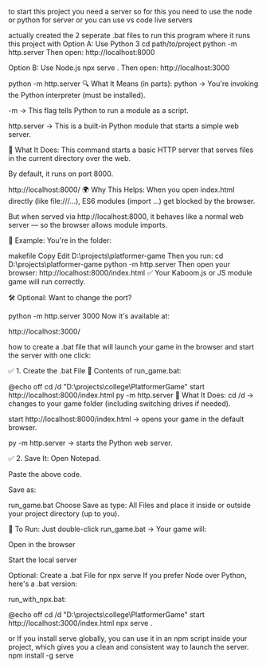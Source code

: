 to start this project you need a server so for this you need to use the node or python for server or you can use vs code live servers 

actually created the 2 seperate .bat files to run this program where it runs this project with
Option A: Use Python 3
cd path/to/project
python -m http.server
Then open: http://localhost:8000

Option B: Use Node.js
npx serve .
Then open: http://localhost:3000


python -m http.server
🔍 What It Means (in parts):
python → You're invoking the Python interpreter (must be installed).

-m → This flag tells Python to run a module as a script.

http.server → This is a built-in Python module that starts a simple web server.

🔧 What It Does:
This command starts a basic HTTP server that serves files in the current directory over the web.

By default, it runs on port 8000.


http://localhost:8000/
🌍 Why This Helps:
When you open index.html directly (like file:///...), ES6 modules (import ...) get blocked by the browser.

But when served via http://localhost:8000, it behaves like a normal web server — so the browser allows module imports.

🧪 Example:
You're in the folder:

makefile
Copy
Edit
D:\projects\platformer-game
Then you run:
cd D:\projects\platformer-game
python -m http.server
Then open your browser:
http://localhost:8000/index.html
✅ Your Kaboom.js or JS module game will run correctly.

🛠 Optional:
Want to change the port?

python -m http.server 3000
Now it's available at:

http://localhost:3000/


how to create a .bat file that will launch your game in the browser and start the server with one click:

✅ 1. Create the .bat File
📝 Contents of run_game.bat:

@echo off
cd /d "D:\projects\college\PlatformerGame"
start http://localhost:8000/index.html
py -m http.server
🔧 What It Does:
cd /d → changes to your game folder (including switching drives if needed).

start http://localhost:8000/index.html → opens your game in the default browser.

py -m http.server → starts the Python web server.

✅ 2. Save It:
Open Notepad.

Paste the above code.

Save as:

run_game.bat
Choose Save as type: All Files
and place it inside or outside your project directory (up to you).

🚀 To Run:
Just double-click run_game.bat → Your game will:

Open in the browser

Start the local server


Optional: Create a .bat File for npx serve
If you prefer Node over Python, here's a .bat version:

run_with_npx.bat:


@echo off
cd /d "D:\projects\college\PlatformerGame"
start http://localhost:3000/index.html
npx serve .

or 
If you install serve globally, you can use it in an npm script inside your project, which gives you a clean and consistent way to launch the server.
npm install -g serve